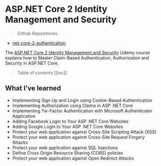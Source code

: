 # ASP.NET Core 2 Identity Management and Security

> Github Repositories
- [net-core-2-authentication](https://github.com/peelmicro/net-core-2-authentication).

The [ASP.NET Core 2 Identity Management and Security](https://www.udemy.com/aspnet-core-2-security-and-identity-management-with-c/) Udemy course explains how to Master Claim-Based Authentication, Authorization and Security in ASP.NET Core.

> Table of contents
[[toc]]

## What I've learned
- Implementing Sign Up and Login using Cookie-Based Authentication
- Implementing Authorization using Claims in ASP .NET Core
- Implementing Tw-Factor Authentication with Microsoft Authenticator Application
- Adding Facebook Login to Your ASP .NET Core Websites
- Adding Google Login to Your ASP .NET Core Websites
- Protect your web application against Cross-Site Scripting Attack (XSS)
- Protect your web application against Cross-Site Request Forgery Attacks
- Protect your web application against SQL Injections
- Define Cross Origin Resource Sharing (CORS) policies
- Protect your web application against Open Redirect Attacks
